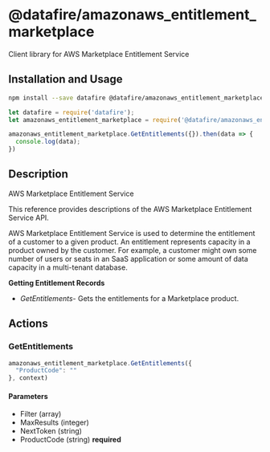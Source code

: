 # @datafire/amazonaws_entitlement_marketplace

Client library for AWS Marketplace Entitlement Service

## Installation and Usage
```bash
npm install --save datafire @datafire/amazonaws_entitlement_marketplace
```

```js
let datafire = require('datafire');
let amazonaws_entitlement_marketplace = require('@datafire/amazonaws_entitlement_marketplace').create();

amazonaws_entitlement_marketplace.GetEntitlements({}).then(data => {
  console.log(data);
})
```

## Description
<fullname>AWS Marketplace Entitlement Service</fullname> <p>This reference provides descriptions of the AWS Marketplace Entitlement Service API.</p> <p>AWS Marketplace Entitlement Service is used to determine the entitlement of a customer to a given product. An entitlement represents capacity in a product owned by the customer. For example, a customer might own some number of users or seats in an SaaS application or some amount of data capacity in a multi-tenant database.</p> <p> <b>Getting Entitlement Records</b> </p> <ul> <li> <p> <i>GetEntitlements</i>- Gets the entitlements for a Marketplace product.</p> </li> </ul>

## Actions
### GetEntitlements



```js
amazonaws_entitlement_marketplace.GetEntitlements({
  "ProductCode": ""
}, context)
```

#### Parameters
* Filter (array)
* MaxResults (integer)
* NextToken (string)
* ProductCode (string) **required**

